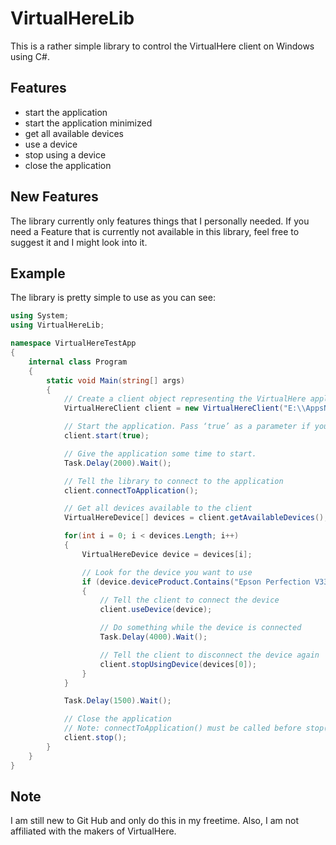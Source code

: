 # VirtualHereLib
This is a rather simple library to control the VirtualHere client on Windows using C#.

## Features
- start the application
- start the application minimized
- get all available devices 
- use a device
- stop using a device
- close the application

## New Features
The library currently only features things that I personally needed. If you need a Feature that is currently not available in this library, feel free to suggest it and I might look into it.

## Example
The library is pretty simple to use as you can see:
```C#
using System;
using VirtualHereLib;

namespace VirtualHereTestApp
{
    internal class Program
    {
        static void Main(string[] args)
        {
            // Create a client object representing the VirtualHere application and pass on the path to the application.
            VirtualHereClient client = new VirtualHereClient("E:\\AppsNoInstall\\VirtualHere");

            // Start the application. Pass ‘true’ as a parameter if you want to start it minimized
            client.start(true);

            // Give the application some time to start.
            Task.Delay(2000).Wait();

            // Tell the library to connect to the application
            client.connectToApplication();

            // Get all devices available to the client
            VirtualHereDevice[] devices = client.getAvailableDevices();

            for(int i = 0; i < devices.Length; i++)
            {
                VirtualHereDevice device = devices[i];

                // Look for the device you want to use
                if (device.deviceProduct.Contains("Epson Perfection V33"))
                {
                    // Tell the client to connect the device
                    client.useDevice(device);

                    // Do something while the device is connected
                    Task.Delay(4000).Wait();

                    // Tell the client to disconnect the device again
                    client.stopUsingDevice(devices[0]);                    
                }
            }

            Task.Delay(1500).Wait();

            // Close the application
            // Note: connectToApplication() must be called before stop() can be called
            client.stop();
        }
    }
}
```

## Note
I am still new to Git Hub and only do this in my freetime. Also, I am not affiliated with the makers of VirtualHere.
